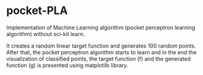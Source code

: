 # pocket-PLA
Implementation of Machine Learning algorithm (pocket perceptron learning algorithm) without sci-kit learn.

It creates a random linear target function and generates 100 random points. After that, the pocket perceptron algorithm starts to learn and in the end the visualization of classified points, the target function (f) and the generated function (g) is presented using matplotlib library.
